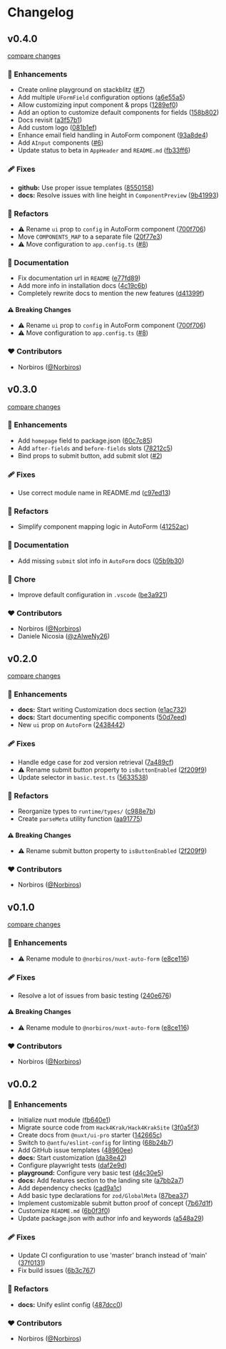 # Changelog


## v0.4.0

[compare changes](https://github.com/Norbiros/nuxt-auto-form/compare/v0.3.0...v0.4.0)

### 🚀 Enhancements

- Create online playground on stackblitz ([#7](https://github.com/Norbiros/nuxt-auto-form/pull/7))
- Add multiple `UFormField` configuration options ([a6e55a5](https://github.com/Norbiros/nuxt-auto-form/commit/a6e55a5))
- Allow customizing input component & props ([1289ef0](https://github.com/Norbiros/nuxt-auto-form/commit/1289ef0))
- Add an option to customize default components for fields ([158b802](https://github.com/Norbiros/nuxt-auto-form/commit/158b802))
- Docs revisit ([a3f57b1](https://github.com/Norbiros/nuxt-auto-form/commit/a3f57b1))
- Add custom logo ([081b1ef](https://github.com/Norbiros/nuxt-auto-form/commit/081b1ef))
- Enhance email field handling in AutoForm component ([93a8de4](https://github.com/Norbiros/nuxt-auto-form/commit/93a8de4))
- Add `AInput` components ([#6](https://github.com/Norbiros/nuxt-auto-form/pull/6))
- Update status to beta in `AppHeader` and `README.md` ([fb33ff6](https://github.com/Norbiros/nuxt-auto-form/commit/fb33ff6))

### 🩹 Fixes

- **github:** Use proper issue templates ([8550158](https://github.com/Norbiros/nuxt-auto-form/commit/8550158))
- **docs:** Resolve issues with line height in `ComponentPreview` ([9b41993](https://github.com/Norbiros/nuxt-auto-form/commit/9b41993))

### 💅 Refactors

- ⚠️  Rename `ui` prop to `config` in AutoForm component ([700f706](https://github.com/Norbiros/nuxt-auto-form/commit/700f706))
- Move `COMPONENTS_MAP` to a separate file ([20f77e3](https://github.com/Norbiros/nuxt-auto-form/commit/20f77e3))
- ⚠️  Move configuration to `app.config.ts` ([#8](https://github.com/Norbiros/nuxt-auto-form/pull/8))

### 📖 Documentation

- Fix documentation url in `README` ([e77fd89](https://github.com/Norbiros/nuxt-auto-form/commit/e77fd89))
- Add more info in installation docs ([4c19c6b](https://github.com/Norbiros/nuxt-auto-form/commit/4c19c6b))
- Completely rewrite docs to mention the new features ([d41399f](https://github.com/Norbiros/nuxt-auto-form/commit/d41399f))

#### ⚠️ Breaking Changes

- ⚠️  Rename `ui` prop to `config` in AutoForm component ([700f706](https://github.com/Norbiros/nuxt-auto-form/commit/700f706))
- ⚠️  Move configuration to `app.config.ts` ([#8](https://github.com/Norbiros/nuxt-auto-form/pull/8))

### ❤️ Contributors

- Norbiros ([@Norbiros](https://github.com/Norbiros))

## v0.3.0

[compare changes](https://github.com/Norbiros/nuxt-auto-form/compare/v0.2.0...v0.3.0)

### 🚀 Enhancements

- Add `homepage` field to package.json ([60c7c85](https://github.com/Norbiros/nuxt-auto-form/commit/60c7c85))
- Add `after-fields` and `before-fields` slots ([78212c5](https://github.com/Norbiros/nuxt-auto-form/commit/78212c5))
- Bind props to submit button, add submit slot ([#2](https://github.com/Norbiros/nuxt-auto-form/pull/2))

### 🩹 Fixes

- Use correct module name in README.md ([c97ed13](https://github.com/Norbiros/nuxt-auto-form/commit/c97ed13))

### 💅 Refactors

- Simplify component mapping logic in AutoForm ([41252ac](https://github.com/Norbiros/nuxt-auto-form/commit/41252ac))

### 📖 Documentation

- Add missing `submit` slot info in `AutoForm` docs ([05b9b30](https://github.com/Norbiros/nuxt-auto-form/commit/05b9b30))

### 🏡 Chore

- Improve default configuration in `.vscode` ([be3a921](https://github.com/Norbiros/nuxt-auto-form/commit/be3a921))

### ❤️ Contributors

- Norbiros ([@Norbiros](https://github.com/Norbiros))
- Daniele Nicosia ([@zAlweNy26](https://github.com/zAlweNy26))

## v0.2.0

[compare changes](https://github.com/Norbiros/nuxt-auto-form/compare/v0.1.0...v0.2.0)

### 🚀 Enhancements

- **docs:** Start writing Customization docs section ([e1ac732](https://github.com/Norbiros/nuxt-auto-form/commit/e1ac732))
- **docs:** Start documenting specific components ([50d7eed](https://github.com/Norbiros/nuxt-auto-form/commit/50d7eed))
- New `ui` prop on `AutoForm` ([2438442](https://github.com/Norbiros/nuxt-auto-form/commit/2438442))

### 🩹 Fixes

- Handle edge case for zod version retrieval ([7a489cf](https://github.com/Norbiros/nuxt-auto-form/commit/7a489cf))
- ⚠️  Rename submit button property to `isButtonEnabled` ([2f209f9](https://github.com/Norbiros/nuxt-auto-form/commit/2f209f9))
- Update selector in `basic.test.ts` ([5633538](https://github.com/Norbiros/nuxt-auto-form/commit/5633538))

### 💅 Refactors

- Reorganize types to `runtime/types/` ([c988e7b](https://github.com/Norbiros/nuxt-auto-form/commit/c988e7b))
- Create `parseMeta` utility function ([aa91775](https://github.com/Norbiros/nuxt-auto-form/commit/aa91775))

#### ⚠️ Breaking Changes

- ⚠️  Rename submit button property to `isButtonEnabled` ([2f209f9](https://github.com/Norbiros/nuxt-auto-form/commit/2f209f9))

### ❤️ Contributors

- Norbiros ([@Norbiros](https://github.com/Norbiros))

## v0.1.0

[compare changes](https://github.com/Norbiros/nuxt-auto-form/compare/v0.0.2...v0.1.0)

### 🚀 Enhancements

- ⚠️  Rename module to `@norbiros/nuxt-auto-form` ([e8ce116](https://github.com/Norbiros/nuxt-auto-form/commit/e8ce116))

### 🩹 Fixes

- Resolve a lot of issues from basic testing ([240e676](https://github.com/Norbiros/nuxt-auto-form/commit/240e676))

#### ⚠️ Breaking Changes

- ⚠️  Rename module to `@norbiros/nuxt-auto-form` ([e8ce116](https://github.com/Norbiros/nuxt-auto-form/commit/e8ce116))

### ❤️ Contributors

- Norbiros ([@Norbiros](https://github.com/Norbiros))

## v0.0.2


### 🚀 Enhancements

- Initialize nuxt module ([fb640e1](https://github.com/Norbiros/nuxt-auto-form/commit/fb640e1))
- Migrate source code from `Hack4Krak/Hack4KrakSite` ([3f0a5f3](https://github.com/Norbiros/nuxt-auto-form/commit/3f0a5f3))
- Create docs from `@nuxt/ui-pro` starter ([142665c](https://github.com/Norbiros/nuxt-auto-form/commit/142665c))
- Switch to `@antfu/eslint-config` for linting ([68b24b7](https://github.com/Norbiros/nuxt-auto-form/commit/68b24b7))
- Add GitHub issue templates ([48960ee](https://github.com/Norbiros/nuxt-auto-form/commit/48960ee))
- **docs:** Start customization ([da38e42](https://github.com/Norbiros/nuxt-auto-form/commit/da38e42))
- Configure playwright tests ([daf2e9d](https://github.com/Norbiros/nuxt-auto-form/commit/daf2e9d))
- **playground:** Configure very basic test ([d4c30e5](https://github.com/Norbiros/nuxt-auto-form/commit/d4c30e5))
- **docs:** Add features section to the landing site ([a7bb2a7](https://github.com/Norbiros/nuxt-auto-form/commit/a7bb2a7))
- Add dependency checks ([cad9a1c](https://github.com/Norbiros/nuxt-auto-form/commit/cad9a1c))
- Add basic type declarations for `zod/GlobalMeta` ([87bea37](https://github.com/Norbiros/nuxt-auto-form/commit/87bea37))
- Implement customizable submit button proof of concept ([7b67d1f](https://github.com/Norbiros/nuxt-auto-form/commit/7b67d1f))
- Customize `README.md` ([6b0f3f0](https://github.com/Norbiros/nuxt-auto-form/commit/6b0f3f0))
- Update package.json with author info and keywords ([a548a29](https://github.com/Norbiros/nuxt-auto-form/commit/a548a29))

### 🩹 Fixes

- Update CI configuration to use 'master' branch instead of 'main' ([37f0131](https://github.com/Norbiros/nuxt-auto-form/commit/37f0131))
- Fix build issues ([6b3c767](https://github.com/Norbiros/nuxt-auto-form/commit/6b3c767))

### 💅 Refactors

- **docs:** Unify eslint config ([487dcc0](https://github.com/Norbiros/nuxt-auto-form/commit/487dcc0))

### ❤️ Contributors

- Norbiros ([@Norbiros](https://github.com/Norbiros))


